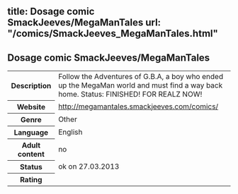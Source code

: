 title: Dosage comic SmackJeeves/MegaManTales
url: "/comics/SmackJeeves_MegaManTales.html"
---
Dosage comic SmackJeeves/MegaManTales
-----------------------------------------

<table class="comicinfo">
<tr>
<th>Description</th><td>Follow the Adventures of G.B.A, a boy who ended up the MegaMan world and must find a way back home. Status: FINISHED! FOR REALZ NOW!</td>
</tr>
<tr>
<th>Website</th><td><a href="http://megamantales.smackjeeves.com/comics/">http://megamantales.smackjeeves.com/comics/</a></td>
</tr>
<tr>
<th>Genre</th><td>Other</td>
</tr>
<tr>
<th>Language</th><td>English</td>
</tr>
<tr>
<th>Adult content</th><td>no</td>
</tr>
<tr>
<th>Status</th><td>ok on 27.03.2013</td>
</tr>
<tr>
<th>Rating</th><td><div class="g-plusone" data-size="standard" data-annotation="bubble"
 data-href="http://megamantales.smackjeeves.com/comics/"></div></td>
</tr>
</table>
<script type="text/javascript">
  (function() {
    var po = document.createElement('script'); po.type = 'text/javascript'; po.async = true;
    po.src = 'https://apis.google.com/js/plusone.js';
    var s = document.getElementsByTagName('script')[0]; s.parentNode.insertBefore(po, s);
  })();
</script>
